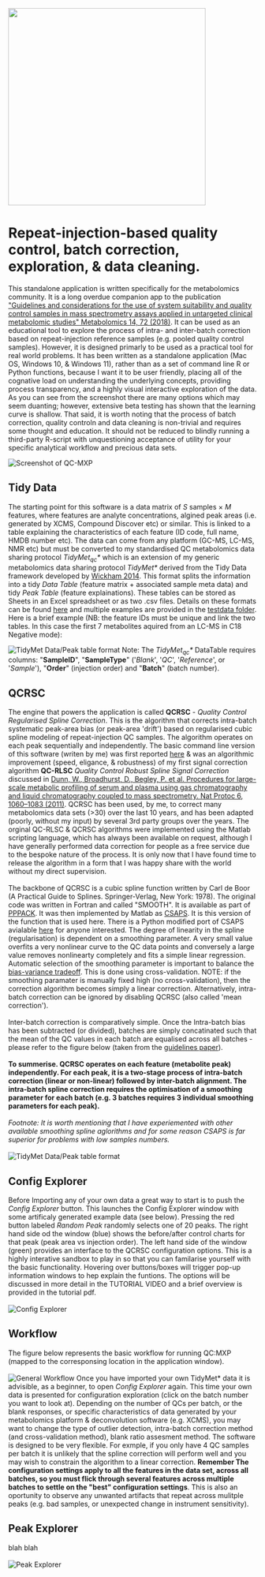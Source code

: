 <img src="res/QCMXPz.png" width="400" style="left">

# Repeat-injection-based quality control, batch correction, exploration, &amp; data cleaning.

This standalone application is written specifically for the metabolomics community. It is a long overdue companion app to the publication ["Guidelines and considerations for the use of system suitability and quality control samples in mass spectrometry assays applied in untargeted clinical metabolomic studies" Metabolomics 14, 72 (2018)](https://link.springer.com/article/10.1007/s11306-018-1367-3). It can be used as an educational tool to explore the process of intra- and inter-batch correction based on repeat-injection reference samples (e.g. pooled quality control samples). However, it is designed primarly to be used as a practical tool for real world problems. It has been written as a standalone application (Mac OS, Windows 10, & Windows 11), rather than as a set of command line R or Python functions, because I want it to be user friendly, placing all of the cognative load on understanding the underlying concepts, providing process transparency, and a highly visual interactive exploration of the data. As you can see from the screenshot there are many options which may seem duanting; however, extensive beta testing has shown that the learning curve is shallow. That said, it is worth noting that the process of batch correction, quality controln and data cleaning is non-trivial and requires some thought and education. It should not be reduced to blindly running a third-party R-script with unquestioning acceptance of utility for your specific analytical workflow and precious data sets. 

![Screenshot of QC-MXP](res/Screenshot.png)   

## Tidy Data
The starting point for this software is a data matrix of *S* samples &#215; *M* features, where features are analyte concentrations, algined peak areas (i.e. generated by XCMS, Compound Discover etc) or similar. This is linked to a table explaining the characteristics of each feature (ID code, full name, HMDB number etc). The data can come from any platform (GC-MS, LC-MS, NMR etc) but must be converted to my standardised QC metabolomics data sharing protocol *TidyMet<sub>qc</sub>\** which is an extension of my generic metabolomics data sharing protocol *TidyMet\** derived from the Tidy Data framework developed by [Wickham 2014](https://www.jstatsoft.org/article/view/v059i10). This format splits the information into a tidy *Data Table* (feature matrix + associated sample meta data) and tidy *Peak Table* (feature explainations). These tables can be stored as Sheets in an Excel spreadsheet or as two .csv files. Details on these formats can be found [here](https://github.com/broadhurstdavid/TidyMet) and multiple examples are provided in the [testdata folder](https://github.com/broadhurstdavid/QC-MXP/tree/main/testdata). Here is a brief example (NB: the feature IDs must be unique and link the two tables. In this case the first 7 metabolites aquired from an LC-MS in C18 Negative mode):

![TidyMet Data/Peak table format](res/TidyExample.png)
Note: The *TidyMet<sub>qc</sub>\** DataTable requires columns: "**SampleID**", "**SampleType**" ('*Blank*', '*QC*', '*Reference*', or '*Sample*'), "**Order**" (injection order) and "**Batch**" (batch number). 
## QCRSC
The engine that powers the application is called **QCRSC** - *Quality Control Regularised Spline Correction*. This is the algorithm that corrects intra-batch systematic peak-area bias (or peak-area 'drift') based on regularised cubic spline modeling of repeat-injection QC samples. The algorithm operates on each peak sequentially and independently. The basic command line version of this software (writen by me) was first reported [here](https://link.springer.com/article/10.1007/s00216-013-6856-7) & was an algorithmic improvement (speed, eligance, & robustness) of my first signal correction algorithm **QC-RLSC** *Quality Control Robust Spline Signal Correction* discussed in [Dunn, W., Broadhurst, D., Begley, P. et al. Procedures for large-scale metabolic profiling of serum and plasma using gas chromatography and liquid chromatography coupled to mass spectrometry. Nat Protoc 6, 1060–1083 (2011)](https://www.nature.com/articles/nprot.2011.335#citeas). QCRSC has been used, by me, to correct many metabolomics data sets (>30) over the last 10 years, and has been adapted (poorly, without my input) by several 3rd party groups over the years. The orginal QC-RLSC & QCRSC algorithms were implemented using the Matlab scripting language, which has always been available on request, although I have generally performed data correction for people as a free service due to the bespoke nature of the process. It is only now that I have found time to release the algorithm in a form that I was happy share with the world without my direct supervision.
<br />
<br />
The backbone of QCRSC is a cubic spline function written by Carl de Boor (A Practical Guide to Splines. Springer-Verlag, New York: 1978). The original code was written in Fortran and called "SMOOTH". It is available as part of [PPPACK](https://www.netlib.org/pppack/). It was then implemented by Matlab as [CSAPS](https://www.mathworks.com/help/curvefit/csaps.html). It is this version of the function that is used here. There is a Python modified port of CSAPS avialable [here](https://github.com/espdev/csaps) for anyone interested. The degree of linearity in the spline (regularisation) is dependent on a smoothing parameter. A very small value overfits a very nonlinear curve to the QC data points and conversely a large value removes nonlinearty completely and fits a simple linear regression. Automatic selection of the smoothing parameter is important to balance the [bias-variance tradeoff](https://mlu-explain.github.io/bias-variance/). This is done using cross-validation. NOTE: if the smoothing paramater is manually fixed high (no cross-validation), then the correction algorithm becomes simply a linear correction. Alternatively, intra-batch correction can be ignored by disabling QCRSC (also called 'mean correction').
<br />
<br />
Inter-batch correction is comparatively simple. Once the Intra-batch bias has been subtracted (or divided), batches are simply concatinated such that the mean of the QC values in each batch are equalised across all batches - please refer to the figure below (taken from the [guidelines paper](https://link.springer.com/article/10.1007/s11306-018-1367-3)).
<br />
<br />
**To summerise. QCRSC operates on each feature (metabolite peak) independently. For each peak, it is a two-stage process of intra-batch correction (linear or non-linear) followed by inter-batch alignment. The intra-batch spline correction requires the optimisation of a smoothing parameter for each batch (e.g. 3 batches requires 3 individual smoothing parameters for each peak).**
<br />
<br />
*Footnote: It is worth mentioning that I have experiemented with other available smoothing spline aglorithms and for some reason CSAPS is far superior for problems with low samples numbers.*
<br />
<br />
![TidyMet Data/Peak table format](res/interbatchcorrection.png)
## Config Explorer
Before Importing any of your own data a great way to start is to push the *Config Explorer* button. This launches the Config Explorer window with some artificaly generated example data (see below). Pressing the red button labeled *Random Peak* randomly selects one of 20 peaks. The right hand side od the window (blue) shows the before/after control charts for that peak (peak area vs injection order). The left hand side of the window (green) provides an interface to the QCRSC configuration options. This is a highly interative sandbox to play in so that you can familarise yourself with the basic functionality. Hovering over buttons/boxes will trigger pop-up information windows to hep explain the funtions. The options will be discussed in more detail in the TUTORIAL VIDEO and a brief overview is provided in the tutorial pdf.
<br />
<br />
![Config Explorer](res/ConfigExplorer.png)
## Workflow
The figure below represents the basic workflow for running QC:MXP (mapped to the corresponsing location in the application window). 
<br />
<br />
![General Workflow](res/Workflow.png)
Once you have imported your own TidyMet\* data it is advisible, as a beginner, to open *Config Explorer* again. This time your own data is presented for configuration exploration (click on the batch number you want to look at). Depending on the number of QCs per batch, or the blank responses, or specific characteristics of data generated by your metabolomics platform & deconvolution software (e.g. XCMS), you may want to change the type of outlier detection, intra-batch correction method (and cross-validation method), blank ratio assesment method. The software is designed to be very flexible. For exmple, if you only have 4 QC samples per batch it is unlikely that the spline correction will perform well and you may wish to constrain the algorithm to a linear correction. **Remember The configuration settings apply to all the features in the data set, across all batches, so you must flick through several features across multiple batches to settle on the "best" configuration settings**. This is also an oportunity to observe any unwanted artifacts that repeat across mulitple peaks (e.g. bad samples, or unexpected change in instrument sensitivity).

## Peak Explorer
blah blah
<br />
<br />
![Peak Explorer](res/PeakExplorer.png)



